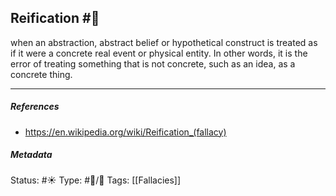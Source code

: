 ## Reification  #🧠

when an abstraction, abstract belief or hypothetical construct is treated as if it were a concrete real event or physical entity. In other words, it is the error of treating something that is not concrete, such as an idea, as a concrete thing.

___

##### References

- https://en.wikipedia.org/wiki/Reification_(fallacy)

##### Metadata
Status: #☀️ 
Type: #🔵/🔵 
Tags: [[Fallacies]]
